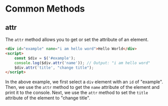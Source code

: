 # Common Methods

## attr

The `attr` method allows you to get or set the attribute of an element.

```html
<div id="example" name="i am hello word">Hello World</div>
<script>
    const $div = $('#example');
    console.log($div.attr('name')); // Output: "i am hello word"
    $div.attr('title', "change title");
</script>
```

In the above example, we first select a `div` element with an `id` of "example". Then, we use the `attr` method to get the `name` attribute of the element and print it to the console. Next, we use the `attr` method to set the `title` attribute of the element to "change title".

